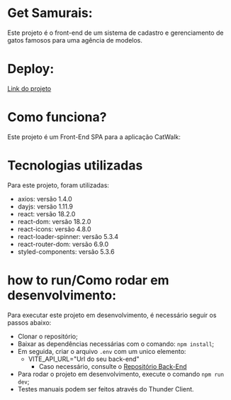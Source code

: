 # Get Samurais:

Este projeto é o front-end de um sistema de cadastro e gerenciamento de gatos famosos para uma agência de modelos.

# Deploy:

[Link do projeto](catwalk-chi.vercel.app)

# Como funciona?

Este projeto é um Front-End SPA para a aplicação CatWalk:

# Tecnologias utilizadas

Para este projeto, foram utilizadas:

- axios: versão 1.4.0
- dayjs: versão 1.11.9
- react: versão 18.2.0
- react-dom: versão 18.2.0
- react-icons: versão 4.8.0
- react-loader-spinner: versão 5.3.4
- react-router-dom: versão 6.9.0
- styled-components: versão 5.3.6

# how to run/Como rodar em desenvolvimento:

Para executar este projeto em desenvolvimento, é necessário seguir os passos abaixo:

- Clonar o repositório;
- Baixar as dependências necessárias com o comando: `npm install`;
- Em seguida, criar o arquivo `.env` com um unico elemento:
  - VITE_API_URL="Url do seu back-end"
    - Caso necessário, consulte o [Repositório Back-End](https://github.com/Vinni088/projeto18-freela-back)
- Para rodar o projeto em desenvolvimento, execute o comando `npm run dev`;
- Testes manuais podem ser feitos através do Thunder Client.
